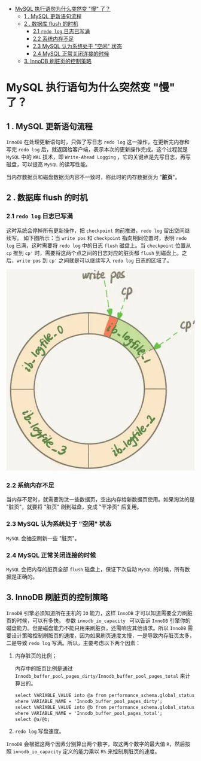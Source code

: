 - [MySQL 执行语句为什么突然变 "慢" 了？](#mysql-执行语句为什么突然变-慢-了)
  - [1 . MySQL 更新语句流程](#1--mysql-更新语句流程)
  - [2 . 数据库 flush 的时机](#2--数据库-flush-的时机)
    - [2.1 `redo log` 日志已写满](#21-redo-log-日志已写满)
    - [2.2 系统内存不足](#22-系统内存不足)
    - [2.3 MySQL 认为系统处于 "空闲" 状态](#23-mysql-认为系统处于-空闲-状态)
    - [2.4 MySQL 正常关闭连接的时候](#24-mysql-正常关闭连接的时候)
  - [3. InnoDB 刷脏页的控制策略](#3-innodb-刷脏页的控制策略)

# MySQL 执行语句为什么突然变 "慢" 了？

## 1 . MySQL 更新语句流程

`InnoDB` 在处理更新语句时，只做了写日志 `redo log` 这一操作，在更新完内存和写完 `redo log` 后，就返回给客户端，表示本次的更新操作完成。这个过程就是 `MySQL` 中的 `WAL` 技术，即 `Write-Ahead Logging` ，它的关键点是先写日志，再写磁盘，可以提高 `MySQL` 的读写性能。

当内存数据页和磁盘数据页内容不一致时，称此时的内存数据页为 "**脏页**"。

## 2 . 数据库 flush 的时机

### 2.1 `redo log` 日志已写满

这时系统会停掉所有更新操作，把 `checkpoint` 向前推进，`redo log` 留出空间继续写。
如下图所示：当 `write pos` 和 `checkpoint` 指向相同位置时，表明 `redo log` 已满，这时需要将 `redo log` 中的日志 `flush` 磁盘上。当 `checkpoint` 位置从 `cp` 推到 `cp'` 时，需要将这两个点之间的日志对应的脏页都 `flush` 到磁盘上。之后，`write pos` 到 `cp'` 之间就是可以继续写入 `redo log` 日志的区域了。 

![](./pictures/redo_log1.jpg)

### 2.2 系统内存不足

当内存不足时，就需要淘汰一些数据页，空出内存给新数据页使用。如果淘汰的是 "脏页"，就要将 "脏页" 刷到磁盘，变成 "干净页" 后复用。

### 2.3 MySQL 认为系统处于 "空闲" 状态

`MySQL` 会抽空刷新一些 "脏页"。

### 2.4 MySQL 正常关闭连接的时候

`MySQL` 会把内存的脏页全部 `flush` 磁盘上，保证下次启动 `MySQL` 的时候，所有数据是正确的。

## 3. InnoDB 刷脏页的控制策略

`InnoDB` 引擎必须知道所在主机的 `IO` 能力，这样 `InnoDB` 才可以知道需要全力刷脏页的时候，可以有多快。
参数 `innodb_io_capacity ` 可以告诉 `InnoDB` 引擎你的磁盘能力。但是磁盘能力不能只用来刷脏页，还需响应其他请求。所以 `InnoDB` 需要设计策略控制刷脏页的速度，因为如果刷页速度太慢，一是导致内存脏页太多，二是导致 `redo log` 写满。所以，主要考虑以下两个因素：

1. 内存脏页的比例；

    内存中的脏页比例是通过 `Innodb_buffer_pool_pages_dirty/Innodb_buffer_pool_pages_total` 来计算出的。

    ```mysql
    select VARIABLE_VALUE into @a from performance_schema.global_status where VARIABLE_NAME = 'Innodb_buffer_pool_pages_dirty'; 
    select VARIABLE_VALUE into @b from performance_schema.global_status where VARIABLE_NAME = 'Innodb_buffer_pool_pages_total'; 
    select @a/@b;
    ```

    

2. `redo log` 写盘速度。

`InnoDB` 会根据这两个因素分别算出两个数字，取这两个数字的最大值 `R`，然后按照 `innodb_io_capacity` 定义的能力乘以 `R%` 来控制刷脏页的速度。

